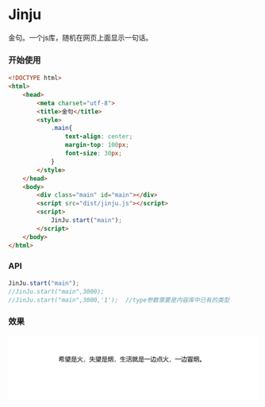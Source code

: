 # Jinju
金句。一个js库，随机在网页上面显示一句话。

### 开始使用
```html
<!DOCTYPE html>
<html>
	<head>
		<meta charset="utf-8">
		<title>金句</title>
		<style>
			.main{
				text-align: center;
				margin-top: 100px;
				font-size: 30px;
			}
		</style>
	</head>
	<body>
		<div class="main" id="main"></div>
		<script src="dist/jinju.js"></script>
		<script>
			JinJu.start("main");
		</script>
	</body>
</html>

```

### API
```javascript
JinJu.start("main");
//JinJu.start("main",3000);
//JinJu.start("main",3000,'1');  //type参数需要是内容库中已有的类型
```

### 效果
![](https://github.com/withsalt/Jinju/blob/main/img/demo.png)
